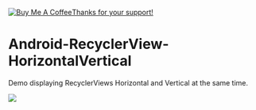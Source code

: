 <a href="https://www.buymeacoffee.com/jorgesys" target="_blank"><img src="https://www.buymeacoffee.com/assets/img/custom_images/orange_img.png" alt="Buy Me A Coffee" style="height: auto !important;width: auto !important;" >Thanks for your support!</a>
# Android-RecyclerView-HorizontalVertical

Demo displaying RecyclerViews Horizontal and Vertical at the same time.

![](https://i.stack.imgur.com/tQJ0x.png)

